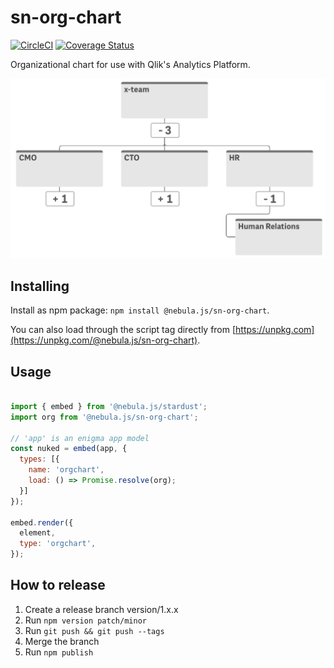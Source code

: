 # sn-org-chart

[![CircleCI](https://circleci.com/gh/qlik-oss/sn-org-chart.svg?style=svg)](https://circleci.com/gh/qlik-oss/sn-org-chart)
[![Coverage Status](https://coveralls.io/repos/github/qlik-oss/sn-org-chart/badge.svg)](https://coveralls.io/github/qlik-oss/sn-org-chart)

Organizational chart for use with Qlik's Analytics Platform.

![Org chart](./assets/preview.png)

## Installing

Install as npm package: `npm install @nebula.js/sn-org-chart`.

You can also load through the script tag directly from [https://unpkg.com](https://unpkg.com/@nebula.js/sn-org-chart).

## Usage

```js

import { embed } from '@nebula.js/stardust';
import org from '@nebula.js/sn-org-chart';

// 'app' is an enigma app model
const nuked = embed(app, {
  types: [{
    name: 'orgchart',
    load: () => Promise.resolve(org);
  }]
});

embed.render({
  element,
  type: 'orgchart',
});
```

## How to release

1. Create a release branch version/1.x.x
2. Run `npm version patch/minor`
3. Run `git push && git push --tags`
4. Merge the branch
5. Run `npm publish`
